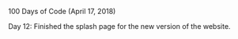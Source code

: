 100 Days of Code (April 17, 2018)

Day 12:
Finished the splash page for the new version of the website. 
